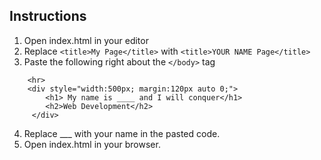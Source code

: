 ## Instructions

1. Open index.html in your editor
2. Replace  ```<title>My Page</title>``` with ```<title>YOUR NAME Page</title>```
3. Paste the following right about the ``` </body> ``` tag
```
    <hr>
    <div style="width:500px; margin:120px auto 0;">
        <h1> My name is ____ and I will conquer</h1>
        <h2>Web Development</h2>
     </div>
```
4. Replace ___ with your name in the pasted code.
5. Open index.html in your browser.